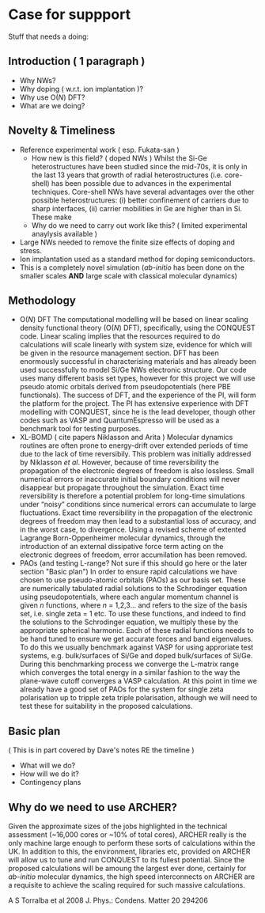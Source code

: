 # Case for suppport

Stuff that needs a doing:

## Introduction ( 1 paragraph )
  - Why NWs?
  - Why doping ( w.r.t. ion implantation )?
  - Why use O(*N*) DFT?
  - What are we doing?
  
## Novelty & Timeliness
  - Reference experimental work ( esp. Fukata-san )
    - How new is this field? ( doped NWs )
Whilst the Si-Ge heterostructures have been studied since the mid-70s, it is only in the last 13 years that growth of radial heterostructures (i.e. core-shell) has been possible due to advances in the experimental techniques. Core-shell NWs have several advantages over the other possible heterostructures: (i) better confinement of carriers due to sharp interfaces, (ii) carrier mobilities in Ge are higher than in Si. These make 
    - Why do we need to carry out work like this? ( limited experimental anaylysis available )
  - Large NWs needed to remove the finite size effects of doping and stress.
  - Ion implantation used as a standard method for doping semiconductors.
  - This is a completely novel simulation (*ab-initio* has been done on the smaller scales **AND** large scale with classical molecular dynamics)
  
## Methodology
  - O(*N*) DFT
The computational modelling will be based on linear scaling density functional theory (O(*N*) DFT), specifically, using the CONQUEST code. Linear scaling implies that the resources required to do calculations will scale linearly with system size, evidence for which will be given in the resource management section. DFT has been enormously successful in characterising materials and has already been used successfully to model Si/Ge NWs electronic structure. Our code uses many different basis set types, however for this project we will use pseudo atomic orbitals derived from pseudopotentials (here PBE functionals). The success of DFT, and the experience of the PI, will form the platform for the project. The PI has extensive experience with DFT modelling with CONQUEST, since he is the lead developer, though other codes such as VASP and QuantumEspresso will be used as a benchmark tool for testing purposes.
  - XL-BOMD ( cite papers Niklasson and Arita )
Molecular dynamics routines are often prone to energy-drift over extended periods of time due to the lack of time reversibily. This problem was initially addressed by Niklasson *et al*. However, because of time reversibility the propagation of the electronic degrees of freedom is also lossless. Small numerical errors or inaccurate initial boundary conditions will never disappear but propagate throughout the simulation. Exact time reversibility is therefore a potential problem for long-time simulations under “noisy” conditions since numerical errors can accumulate to large fluctuations. Exact time reversibility in the propagation of the electronic degrees of freedom may then lead to a substantial loss of accuracy, and in the worst case, to divergence. Using a revised scheme of extented Lagrange Born-Oppenheimer molecular dynamics, through the introduction of an external dissipative force term acting on the electronic degrees of freedom, error accumilation has been removed.
  - PAOs (and testing L-range? Not sure if this should go here or the later section "Basic plan")
In order to ensure rapid calculations we have chosen to use pseudo-atomic orbitals (PAOs) as our basis set. These are numerically tabulated radial solutions to the Schrodinger equation using pseudopotentials, where each angular momentum channel is given *n* functions, where *n* = 1,2,3... and refers to the size of the basis set, i.e. single zeta = 1 etc. To use these functions, and indeed to find the solutions to the Schrodinger equation, we multiply these by the appropriate spherical harmonic. Each of these radial functions needs to be hand tuned to ensure we get accurate forces and band eigenvalues. To do this we usually benchmark against VASP for using approriate test systems, e.g. bulk/surfaces of Si/Ge and doped bulk/surfaces of Si/Ge. During this benchmarking process we converge the L-matrix range which converges the total energy in a similar fashion to the way the plane-wave cutoff converges a VASP calculation. At this point in time we already have a good set of PAOs for the system for single zeta polarisation up to tripple zeta triple polarisation, although we will need to test these for suitability in the proposed calculations. 
  
## Basic plan
( This is in part covered by Dave's notes RE the timeline )
  - What will we do? 
  - How will we do it? 
  - Contingency plans
  
## Why do we need to use ARCHER?

Given the approximate sizes of the jobs highlighted in the technical assessment (~16,000 cores or ~10% of total cores), ARCHER really is the only machine large enough to perform these sorts of calculations within the UK. In addition to this, the environment, libraries etc, provided on ARCHER will allow us to tune and run CONQUEST to its fullest potential. Since the proposed calculations will be amoung the largest ever done, certainly for *ab-initio* molecular dynamics, the high speed interconnects on ARCHER are a requisite to achieve the scaling required for such massive calculations.


A S Torralba et al 2008 J. Phys.: Condens. Matter 20 294206
